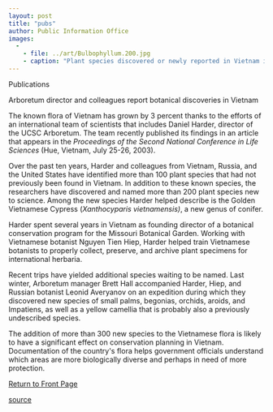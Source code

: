```yaml
---
layout: post
title: "pubs"
author: Public Information Office
images:
  -
    - file: ../art/Bulbophyllum.200.jpg
    - caption: "Plant species discovered or newly reported in Vietnam include this orchid, Bulbophyllum purpureifolium. Photo: L. Averyanov"
---
```


Publications

Arboretum director and colleagues report botanical discoveries in Vietnam

The known flora of Vietnam has grown by 3 percent thanks to the efforts of an international team of scientists that includes Daniel Harder, director of the UCSC Arboretum. The team recently published its findings in an article that appears in the _Proceedings of the Second National Conference in Life Sciences_ (Hue, Vietnam, July 25-26, 2003).  

Over the past ten years, Harder and colleagues from Vietnam, Russia, and the United States have identified more than 100 plant species that had not previously been found in Vietnam. In addition to these known species, the researchers have discovered and named more than 200 plant species new to science. Among the new species Harder helped describe is the Golden Vietnamese Cypress (_Xanthocyparis vietnamensis)_, a new genus of conifer.  

Harder spent several years in Vietnam as founding director of a botanical conservation program for the Missouri Botanical Garden. Working with Vietnamese botanist Nguyen Tien Hiep, Harder helped train Vietnamese botanists to properly collect, preserve, and archive plant specimens for international herbaria.   

Recent trips have yielded additional species waiting to be named. Last winter, Arboretum manager Brett Hall accompanied Harder, Hiep, and Russian botanist Leonid Averyanov on an expedition during which they discovered new species of small palms, begonias, orchids, aroids, and Impatiens, as well as a yellow camellia that is probably also a previously undescribed species.   

The addition of more than 300 new species to the Vietnamese flora is likely to have a significant effect on conservation planning in Vietnam. Documentation of the country's flora helps government officials understand which areas are more biologically diverse and perhaps in need of more protection.

[Return to Front Page][1]

[1]: http://currents.ucsc.edu/

[source](http://www1.ucsc.edu/currents/03-04/12-01/pubs.html "Permalink to pubs")
